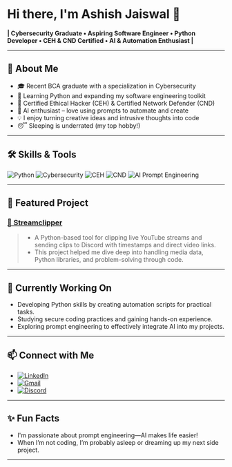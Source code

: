 # Hi there, I'm Ashish Jaiswal 👋

**| Cybersecurity Graduate • Aspiring Software Engineer • Python Developer • CEH & CND Certified • AI & Automation Enthusiast |**

---

## 🚀 About Me

- 🎓 Recent BCA graduate with a specialization in Cybersecurity
- 🐍 Learning Python and expanding my software engineering toolkit
- 📜 Certified Ethical Hacker (CEH) & Certified Network Defender (CND)
- 🤖 AI enthusiast – love using prompts to automate and create
- 💡 I enjoy turning creative ideas and intrusive thoughts into code
- 😴 Sleeping is underrated (my top hobby!)

---

## 🛠️ Skills & Tools

![Python](https://img.shields.io/badge/Python-3776AB?style=flat&logo=python&logoColor=white)
![Cybersecurity](https://img.shields.io/badge/Cybersecurity-blue?style=flat)
![CEH](https://img.shields.io/badge/Certified%20Ethical%20Hacker-EC--Council-red?style=flat)
![CND](https://img.shields.io/badge/Certified%20Network%20Defender-EC--Council-green?style=flat)
![AI Prompt Engineering](https://img.shields.io/badge/Prompt_Engineering-AI%20Powered-informational?style=plastic&logo=OpenAI&logoColor=white)

---

## 🌟 Featured Project

### [🔗 Streamclipper](https://github.com/iamashish-1/Streamclipper)

> - A Python-based tool for clipping live YouTube streams and sending clips to Discord with timestamps and direct video links.
> - This project helped me dive deep into handling media data, Python libraries, and problem-solving through code.

---

## 🔧 Currently Working On

- Developing Python skills by creating automation scripts for practical tasks.
- Studying secure coding practices and gaining hands-on experience.
- Exploring prompt engineering to effectively integrate AI into my projects.

---


## 📫 Connect with Me

- [![LinkedIn](https://img.shields.io/badge/LinkedIn-blue?style=flat&logo=linkedin)](https://www.linkedin.com/in/iamashishjaiswal/)  
- [![Gmail](https://img.shields.io/badge/Gmail-D14836?style=flat&logo=gmail&logoColor=white)](mailto:connect.ashishjaiswalofficial@gmail.com)  
- [![Discord](https://img.shields.io/badge/Discord-5865F2?style=flat&logo=discord&logoColor=white)](https://discord.com/users/1211975335059529759)
  
---

## ✨ Fun Facts

- I'm passionate about prompt engineering—AI makes life easier!
- When I’m not coding, I’m probably asleep or dreaming up my next side project.

---
